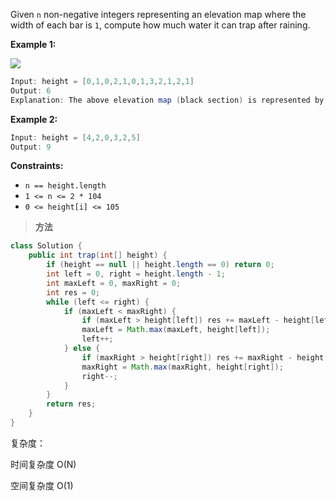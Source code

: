 Given `n` non-negative integers representing an elevation map where the width of each bar is `1`, compute how much water it can trap after raining.

**Example 1:**

![](https://typora-us.oss-us-west-1.aliyuncs.com/rainwatertrap.png)

```java
Input: height = [0,1,0,2,1,0,1,3,2,1,2,1]
Output: 6
Explanation: The above elevation map (black section) is represented by array [0,1,0,2,1,0,1,3,2,1,2,1]. In this case, 6 units of rain water (blue section) are being trapped.
```

**Example 2:**

```java
Input: height = [4,2,0,3,2,5]
Output: 9
```

 **Constraints:**

- `n == height.length`
- `1 <= n <= 2 * 104`
- `0 <= height[i] <= 105`

> **方法**

```java
class Solution {
    public int trap(int[] height) {
        if (height == null || height.length == 0) return 0;
        int left = 0, right = height.length - 1;
        int maxLeft = 0, maxRight = 0;
        int res = 0;
        while (left <= right) {
            if (maxLeft < maxRight) {
                if (maxLeft > height[left]) res += maxLeft - height[left];
                maxLeft = Math.max(maxLeft, height[left]);
                left++;
            } else {
                if (maxRight > height[right]) res += maxRight - height[right];
                maxRight = Math.max(maxRight, height[right]);
                right--;
            }
        }
        return res;
    }
}
```

复杂度：

时间复杂度 O(N)

空间复杂度 O(1)
